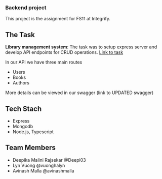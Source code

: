 ### Backend project
This project is the assignment for FS11 at Integrify.

## The Task
**Library management system**: The task was to setup express server and develop API endpoints for CRUD operations. [Link to task](https://github.com/Integrify-Finland/fs11-backend/blob/main/README.md)

In our API we have three main routes 
- Users
- Books
- Authors

More details can be viewed in our swagger (link to UPDATED swagger)

## Tech Stach
- Express
- Mongodb
- Node.js, Typescript

## Team Members
- Deepika Malini Rajsekar @Deepi03
- Lyn Vuong @vuonghalyn
- Avinash Malla @avinashmalla
